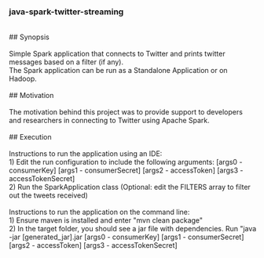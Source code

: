 ### java-spark-twitter-streaming <br />
<br />
## Synopsis <br />
<br />
Simple Spark application that connects to Twitter and prints twitter messages based on a filter (if any). <br />
The Spark application can be run as a Standalone Application or on Hadoop. <br />
<br />
## Motivation <br />
<br />
The motivation behind this project was to provide support to developers and researchers in connecting to Twitter using Apache Spark. <br />
<br />
## Execution <br />
<br />
Instructions to run the application using an IDE: <br />
1) Edit the run configuration to include the following arguments: [args0 - consumerKey] [args1 - consumerSecret] [args2 - accessToken] [args3 - accessTokenSecret] <br />
2) Run the SparkApplication class  (Optional: edit the FILTERS array to filter out the tweets received) <br />
<br />
Instructions to run the application on the command line: <br />
1) Ensure maven is installed and enter "mvn clean package" <br />
2) In the target folder, you should see a jar file with dependencies. Run "java -jar [generated_jar].jar [args0 - consumerKey] [args1 - consumerSecret] [args2 - accessToken] [args3 - accessTokenSecret] <br />
<br />
<br />